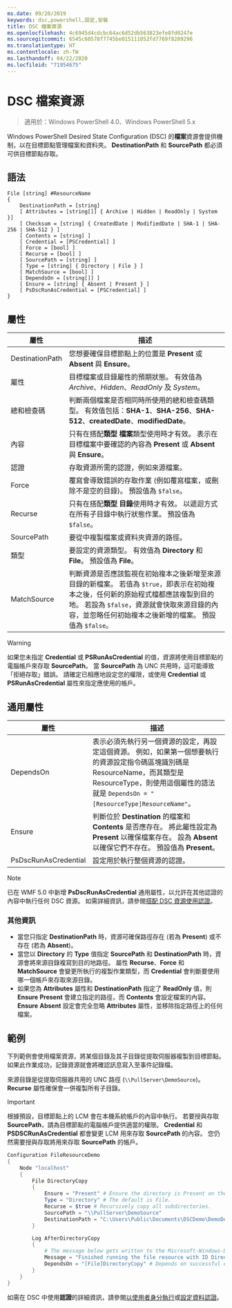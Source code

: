 ```yaml
---
ms.date: 09/20/2019
keywords: dsc,powershell,設定,安裝
title: DSC 檔案資源
ms.openlocfilehash: 4c6945d4cdcbc64ac6d52db563823efe8fd0247e
ms.sourcegitcommit: 6545c60578f7745be015111052fd7769f8289296
ms.translationtype: HT
ms.contentlocale: zh-TW
ms.lasthandoff: 04/22/2020
ms.locfileid: "71954675"
---
```

# <a name="dsc-file-resource"></a>DSC 檔案資源

> 適用於：Windows PowerShell 4.0、Windows PowerShell 5.x

Windows PowerShell Desired State Configuration (DSC) 的**檔案**資源會提供機制，以在目標節點管理檔案和資料夾。 **DestinationPath** 和 **SourcePath** 都必須可供目標節點存取。

## <a name="syntax"></a>語法

```Syntax
File [string] #ResourceName
{
    DestinationPath = [string]
    [ Attributes = [string[]] { Archive | Hidden | ReadOnly | System }]
    [ Checksum = [string] { CreatedDate | ModifiedDate | SHA-1 | SHA-256 | SHA-512 } ]
    [ Contents = [string] ]
    [ Credential = [PSCredential] ]
    [ Force = [bool] ]
    [ Recurse = [bool] ]
    [ SourcePath = [string] ]
    [ Type = [string] { Directory | File } ]
    [ MatchSource = [bool] ]
    [ DependsOn = [string[]] ]
    [ Ensure = [string] { Absent | Present } ]
    [ PsDscRunAsCredential = [PSCredential] ]
}
```

## <a name="properties"></a>屬性

|屬性 |描述 |
|---|---|
|DestinationPath |您想要確保目標節點上的位置是 **Present** 或 **Absent** 與 **Ensure**。 |
|屬性 |目標檔案或目錄屬性的預期狀態。 有效值為 _Archive_、_Hidden_、_ReadOnly_ 及 _System_。 |
|總和檢查碼 |判斷兩個檔案是否相同時所使用的總和檢查碼類型。 有效值包括：**SHA-1**、**SHA-256**、**SHA-512**、**createdDate**、**modifiedDate**。 |
|內容 |只有在搭配**類型** **檔案**類型使用時才有效。 表示在目標檔案中要確認的內容為 **Present** 或 **Absent** 與 **Ensure**。 |
|認證 |存取資源所需的認證，例如來源檔案。 |
|Force |覆寫會導致錯誤的存取作業 (例如覆寫檔案，或刪除不是空的目錄)。 預設值為 `$false`。 |
|Recurse |只有在搭配**類型** **目錄**使用時才有效。 以遞迴方式在所有子目錄中執行狀態作業。 預設值為 `$false`。 |
|SourcePath |要從中複製檔案或資料夾資源的路徑。 |
|類型 |要設定的資源類型。 有效值為 **Directory** 和 **File**。 預設值為 **File**。 |
|MatchSource |判斷資源是否應該監視在初始複本之後新增至來源目錄的新檔案。 若值為 `$true`，即表示在初始複本之後，任何新的原始程式檔都應該複製到目的地。 若設為 `$false`，資源就會快取來源目錄的內容，並忽略任何初始複本之後新增的檔案。 預設值為 `$false`。 |

> [!WARNING]
> 如果您未指定 **Credential** 或 **PSRunAsCredential** 的值，資源將使用目標節點的電腦帳戶來存取 **SourcePath**。 當 **SourcePath** 為 UNC 共用時，這可能導致「拒絕存取」錯誤。 請確定已相應地設定您的權限，或使用 **Credential** 或 **PSRunAsCredential** 屬性來指定應使用的帳戶。

## <a name="common-properties"></a>通用屬性

|屬性 |描述 |
|---|---|
|DependsOn |表示必須先執行另一個資源的設定，再設定這個資源。 例如，如果第一個想要執行的資源設定指令碼區塊識別碼是 ResourceName，而其類型是 ResourceType，則使用這個屬性的語法就是 `DependsOn = "[ResourceType]ResourceName"`。 |
|Ensure |判斷位於 **Destination** 的檔案和 **Contents** 是否應存在。 將此屬性設定為 **Present** 以確保檔案存在。 設為 **Absent** 以確保它們不存在。 預設值為 **Present**。 |
|PsDscRunAsCredential |設定用於執行整個資源的認證。 |

> [!NOTE]
> 已在 WMF 5.0 中新增 **PsDscRunAsCredential** 通用屬性，以允許在其他認證的內容中執行任何 DSC 資源。 如需詳細資訊，請參閱[搭配 DSC 資源使用認證](../../../configurations/runasuser.md)。

### <a name="additional-information"></a>其他資訊

- 當您只指定 **DestinationPath** 時，資源可確保路徑存在 (若為 **Present**) 或不存在 (若為 **Absent**)。
- 當您以 **Directory** 的 **Type** 值指定 **SourcePath** 和 **DestinationPath** 時，資源會將來源目錄複寫到目的地路徑。 屬性 **Recurse**、**Force** 和 **MatchSource** 會變更所執行的複製作業類型，而 **Credential** 會判斷要使用哪一個帳戶來存取來源目錄。
- 如果您為 **Attributes** 屬性和 **DestinationPath** 指定了 **ReadOnly** 值，則 **Ensure** **Present** 會建立指定的路徑，而 **Contents** 會設定檔案的內容。 **Ensure** **Absent** 設定會完全忽略 **Attributes** 屬性，並移除指定路徑上的任何檔案。

## <a name="example"></a>範例

下列範例會使用檔案資源，將某個目錄及其子目錄從提取伺服器複製到目標節點。 如果此作業成功，記錄資源就會將確認訊息寫入至事件記錄檔。

來源目錄是從提取伺服器共用的 UNC 路徑 (`\\PullServer\DemoSource`)。 **Recurse** 屬性確保會一併複製所有子目錄。

> [!IMPORTANT]
> 根據預設，目標節點上的 LCM 會在本機系統帳戶的內容中執行。 若要授與存取 **SourcePath**，請為目標節點的電腦帳戶提供適當的權限。 **Credential** 和 **PSDSCRunAsCredential** 都會變更 LCM 用來存取 **SourcePath** 的內容。 您仍然需要授與存取將用來存取 **SourcePath** 的帳戶。

```powershell
Configuration FileResourceDemo
{
    Node "localhost"
    {
        File DirectoryCopy
        {
            Ensure = "Present" # Ensure the directory is Present on the target node.
            Type = "Directory" # The default is File.
            Recurse = $true # Recursively copy all subdirectories.
            SourcePath = "\\PullServer\DemoSource"
            DestinationPath = "C:\Users\Public\Documents\DSCDemo\DemoDestination"
        }

        Log AfterDirectoryCopy
        {
            # The message below gets written to the Microsoft-Windows-Desired State Configuration/Analytic log
            Message = "Finished running the file resource with ID DirectoryCopy"
            DependsOn = "[File]DirectoryCopy" # Depends on successful execution of the File resource.
        }
    }
}
```

如需在 DSC 中使用**認證**的詳細資訊，請參閱[以使用者身分執行](../../../configurations/runAsUser.md)或[設定資料認證](../../../configurations/configDataCredentials.md)。